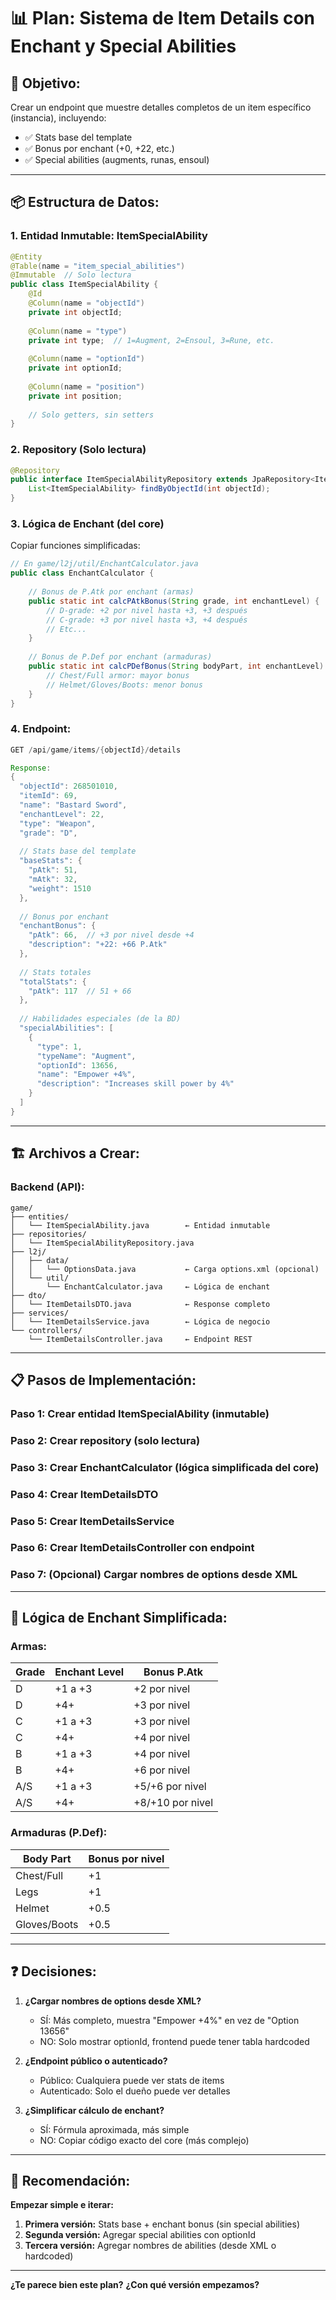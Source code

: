 # 📊 Plan: Sistema de Item Details con Enchant y Special Abilities

## 🎯 **Objetivo:**

Crear un endpoint que muestre detalles completos de un item específico (instancia), incluyendo:
- ✅ Stats base del template
- ✅ Bonus por enchant (+0, +22, etc.)
- ✅ Special abilities (augments, runas, ensoul)

---

## 📦 **Estructura de Datos:**

### **1. Entidad Inmutable: ItemSpecialAbility**

```java
@Entity
@Table(name = "item_special_abilities")
@Immutable  // Solo lectura
public class ItemSpecialAbility {
    @Id
    @Column(name = "objectId")
    private int objectId;
    
    @Column(name = "type")
    private int type;  // 1=Augment, 2=Ensoul, 3=Rune, etc.
    
    @Column(name = "optionId")
    private int optionId;
    
    @Column(name = "position")
    private int position;
    
    // Solo getters, sin setters
}
```

### **2. Repository (Solo lectura)**

```java
@Repository
public interface ItemSpecialAbilityRepository extends JpaRepository<ItemSpecialAbility, Integer> {
    List<ItemSpecialAbility> findByObjectId(int objectId);
}
```

### **3. Lógica de Enchant (del core)**

Copiar funciones simplificadas:

```java
// En game/l2j/util/EnchantCalculator.java
public class EnchantCalculator {
    
    // Bonus de P.Atk por enchant (armas)
    public static int calcPAtkBonus(String grade, int enchantLevel) {
        // D-grade: +2 por nivel hasta +3, +3 después
        // C-grade: +3 por nivel hasta +3, +4 después
        // Etc...
    }
    
    // Bonus de P.Def por enchant (armaduras)
    public static int calcPDefBonus(String bodyPart, int enchantLevel) {
        // Chest/Full armor: mayor bonus
        // Helmet/Gloves/Boots: menor bonus
    }
}
```

### **4. Endpoint:**

```java
GET /api/game/items/{objectId}/details

Response:
{
  "objectId": 268501010,
  "itemId": 69,
  "name": "Bastard Sword",
  "enchantLevel": 22,
  "type": "Weapon",
  "grade": "D",
  
  // Stats base del template
  "baseStats": {
    "pAtk": 51,
    "mAtk": 32,
    "weight": 1510
  },
  
  // Bonus por enchant
  "enchantBonus": {
    "pAtk": 66,  // +3 por nivel desde +4
    "description": "+22: +66 P.Atk"
  },
  
  // Stats totales
  "totalStats": {
    "pAtk": 117  // 51 + 66
  },
  
  // Habilidades especiales (de la BD)
  "specialAbilities": [
    {
      "type": 1,
      "typeName": "Augment",
      "optionId": 13656,
      "name": "Empower +4%",
      "description": "Increases skill power by 4%"
    }
  ]
}
```

---

## 🏗️ **Archivos a Crear:**

### **Backend (API):**

```
game/
├── entities/
│   └── ItemSpecialAbility.java        ← Entidad inmutable
├── repositories/
│   └── ItemSpecialAbilityRepository.java
├── l2j/
│   ├── data/
│   │   └── OptionsData.java           ← Carga options.xml (opcional)
│   └── util/
│       └── EnchantCalculator.java     ← Lógica de enchant
├── dto/
│   └── ItemDetailsDTO.java            ← Response completo
├── services/
│   └── ItemDetailsService.java        ← Lógica de negocio
└── controllers/
    └── ItemDetailsController.java     ← Endpoint REST
```

---

## 📋 **Pasos de Implementación:**

### **Paso 1:** Crear entidad ItemSpecialAbility (inmutable)
### **Paso 2:** Crear repository (solo lectura)
### **Paso 3:** Crear EnchantCalculator (lógica simplificada del core)
### **Paso 4:** Crear ItemDetailsDTO
### **Paso 5:** Crear ItemDetailsService
### **Paso 6:** Crear ItemDetailsController con endpoint
### **Paso 7:** (Opcional) Cargar nombres de options desde XML

---

## 🔧 **Lógica de Enchant Simplificada:**

### **Armas:**

| Grade | Enchant Level | Bonus P.Atk |
|-------|---------------|-------------|
| D     | +1 a +3       | +2 por nivel |
| D     | +4+           | +3 por nivel |
| C     | +1 a +3       | +3 por nivel |
| C     | +4+           | +4 por nivel |
| B     | +1 a +3       | +4 por nivel |
| B     | +4+           | +6 por nivel |
| A/S   | +1 a +3       | +5/+6 por nivel |
| A/S   | +4+           | +8/+10 por nivel |

### **Armaduras (P.Def):**

| Body Part | Bonus por nivel |
|-----------|-----------------|
| Chest/Full | +1 |
| Legs | +1 |
| Helmet | +0.5 |
| Gloves/Boots | +0.5 |

---

## ❓ **Decisiones:**

1. **¿Cargar nombres de options desde XML?**
   - SÍ: Más completo, muestra "Empower +4%" en vez de "Option 13656"
   - NO: Solo mostrar optionId, frontend puede tener tabla hardcoded

2. **¿Endpoint público o autenticado?**
   - Público: Cualquiera puede ver stats de items
   - Autenticado: Solo el dueño puede ver detalles

3. **¿Simplificar cálculo de enchant?**
   - SÍ: Fórmula aproximada, más simple
   - NO: Copiar código exacto del core (más complejo)

---

## 🎯 **Recomendación:**

**Empezar simple e iterar:**

1. **Primera versión:** Stats base + enchant bonus (sin special abilities)
2. **Segunda versión:** Agregar special abilities con optionId
3. **Tercera versión:** Agregar nombres de abilities (desde XML o hardcoded)

---

**¿Te parece bien este plan?**
**¿Con qué versión empezamos?**

